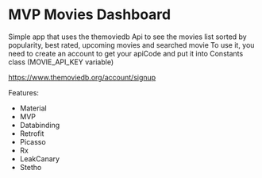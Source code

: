 # MVP Movies Dashboard

Simple app that uses the themoviedb Api to see the movies list sorted by popularity, best rated, upcoming movies and searched movie
To use it, you need to create an account to get your apiCode and put it into Constants class (MOVIE_API_KEY variable)

https://www.themoviedb.org/account/signup

Features:
- Material
- MVP
- Databinding
- Retrofit
- Picasso
- Rx
- LeakCanary
- Stetho